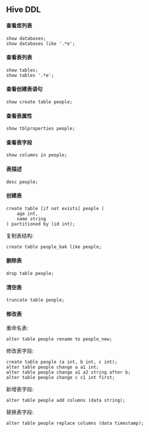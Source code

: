 ## Hive DDL

#### 查看库列表

```
show databases;
show databases like '.*e';
```

#### 查看表列表

```
show tables;
show tables '.*e';
```

#### 查看创建表语句

```
show create table people;
```

#### 查看表属性

```
show tblproperties people;
```

#### 查看表字段

```
show columns in people;
```

#### 表描述

```
desc people;
```

#### 创建表

```
create table [if not exists] people (
    age int,
    name string
) partitioned by (id int);
```

复制表结构:

```
create table people_bak like people;
```

#### 删除表

```
drop table people;
```

#### 清空表

```
truncate table people;
```

#### 修改表

重命名表:

```
alter table people rename to people_new;
```

修改表字段:

```
create table people (a int, b int, c int);
alter table people change a a1 int;
alter table people change a1 a2 string after b;
alter table people change c c1 int first;
```

新增表字段:

```
alter table people add columns (data string);
```

替换表字段:

```
alter table people replace columns (data timestamp);
```

